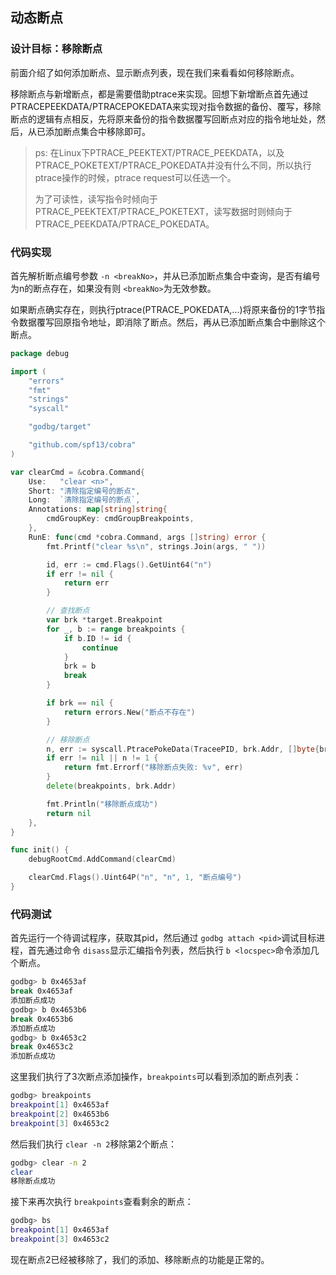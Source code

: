 ## 动态断点

### 设计目标：移除断点

前面介绍了如何添加断点、显示断点列表，现在我们来看看如何移除断点。

移除断点与新增断点，都是需要借助ptrace来实现。回想下新增断点首先通过PTRACEPEEKDATA/PTRACEPOKEDATA来实现对指令数据的备份、覆写，移除断点的逻辑有点相反，先将原来备份的指令数据覆写回断点对应的指令地址处，然后，从已添加断点集合中移除即可。

> ps: 在Linux下PTRACE_PEEKTEXT/PTRACE_PEEKDATA，以及PTRACE_POKETEXT/PTRACE_POKEDATA并没有什么不同，所以执行ptrace操作的时候，ptrace request可以任选一个。
>
> 为了可读性，读写指令时倾向于PTRACE_PEEKTEXT/PTRACE_POKETEXT，读写数据时则倾向于PTRACE_PEEKDATA/PTRACE_POKEDATA。

### 代码实现

首先解析断点编号参数 `-n <breakNo>`，并从已添加断点集合中查询，是否有编号为n的断点存在，如果没有则 `<breakNo>`为无效参数。

如果断点确实存在，则执行ptrace(PTRACE_POKEDATA,...)将原来备份的1字节指令数据覆写回原指令地址，即消除了断点。然后，再从已添加断点集合中删除这个断点。

```go
package debug

import (
	"errors"
	"fmt"
	"strings"
	"syscall"

	"godbg/target"

	"github.com/spf13/cobra"
)

var clearCmd = &cobra.Command{
	Use:   "clear <n>",
	Short: "清除指定编号的断点",
	Long:  `清除指定编号的断点`,
	Annotations: map[string]string{
		cmdGroupKey: cmdGroupBreakpoints,
	},
	RunE: func(cmd *cobra.Command, args []string) error {
		fmt.Printf("clear %s\n", strings.Join(args, " "))

		id, err := cmd.Flags().GetUint64("n")
		if err != nil {
			return err
		}

		// 查找断点
		var brk *target.Breakpoint
		for _, b := range breakpoints {
			if b.ID != id {
				continue
			}
			brk = b
			break
		}

		if brk == nil {
			return errors.New("断点不存在")
		}

		// 移除断点
		n, err := syscall.PtracePokeData(TraceePID, brk.Addr, []byte{brk.Orig})
		if err != nil || n != 1 {
			return fmt.Errorf("移除断点失败: %v", err)
		}
		delete(breakpoints, brk.Addr)

		fmt.Println("移除断点成功")
		return nil
	},
}

func init() {
	debugRootCmd.AddCommand(clearCmd)

	clearCmd.Flags().Uint64P("n", "n", 1, "断点编号")
}
```

### 代码测试

首先运行一个待调试程序，获取其pid，然后通过 `godbg attach <pid>`调试目标进程，首先通过命令 `disass`显示汇编指令列表，然后执行 `b <locspec>`命令添加几个断点。

```bash
godbg> b 0x4653af
break 0x4653af
添加断点成功
godbg> b 0x4653b6
break 0x4653b6
添加断点成功
godbg> b 0x4653c2
break 0x4653c2
添加断点成功
```

这里我们执行了3次断点添加操作，`breakpoints`可以看到添加的断点列表：

```bash
godbg> breakpoints
breakpoint[1] 0x4653af 
breakpoint[2] 0x4653b6 
breakpoint[3] 0x4653c2 
```

然后我们执行 `clear -n 2`移除第2个断点：

```bash
godbg> clear -n 2
clear 
移除断点成功
```

接下来再次执行 `breakpoints`查看剩余的断点：

```bash
godbg> bs
breakpoint[1] 0x4653af 
breakpoint[3] 0x4653c2
```

现在断点2已经被移除了，我们的添加、移除断点的功能是正常的。
